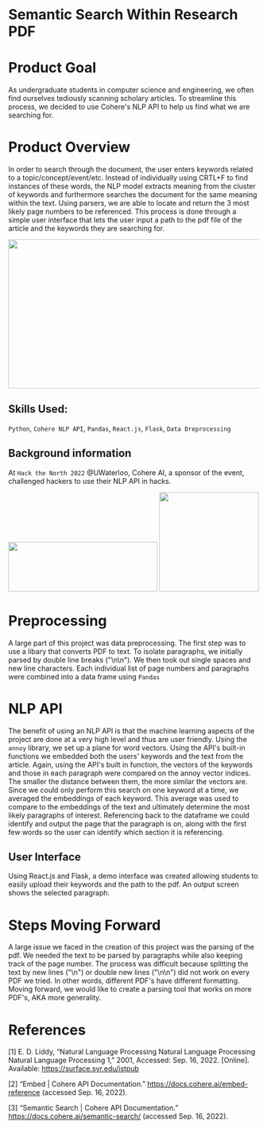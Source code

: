 # Semantic Search Within Research PDF

# Product Goal
As undergraduate students in computer science and engineering, we often find ourselves tediously scanning scholary articles. To streamline this process, we decided to use Cohere's NLP API to help us find what we are searching for.

# Product Overview
In order to search through the document, the user enters keywords related to a topic/concept/event/etc. Instead of individually using CRTL+F to find instances of these words, the NLP model extracts meaning from the cluster of keywords and furthermore searches the document for the same meaning within the text. Using parsers, we are able to locate and return the 3 most likely page numbers to be referenced. This process is done through a simple user interface that lets the user input a path to the pdf file of the article and the keywords they are searching for. 


<img width= "700" height = "300" src= "https://user-images.githubusercontent.com/106715980/190882390-d4e8f456-807d-4b12-8fc1-909fca31a6f1.png">



## Skills Used: 

`Python`, `Cohere NLP API`, `Pandas`, `React.js`, `Flask`, `Data Dreprocessing`


## Background information
At `Hack the North 2022` @UWaterloo, Cohere AI, a sponsor of the event, challenged hackers to use their NLP API in hacks. 

<img width= "300" height = "100" src= "https://user-images.githubusercontent.com/106715980/190878315-862325db-7dba-4a06-b9f1-9c3ea647aedc.png">
<img width= "200" height = "200" src= "https://user-images.githubusercontent.com/106715980/190880544-46444940-316c-497a-a925-d1aa0adf6c69.png">


# Preprocessing
A large part of this project was data preprocessing. The first step was to use a libary that converts PDF to text. To isolate paragraphs, we initially parsed by double line breaks ("\n\n"). We then took out single spaces and new line characters. Each individual list of page numbers and paragraphs were combined into a data frame using `Pandas`



# NLP API
The benefit of using an NLP API is that the machine learning aspects of the project are done at a very high level and thus are user friendly. Using the `annoy` library, we set up a plane for word vectors. Using the API's built-in functions we embedded both the users' keywords and the text from the article. Again, using the API's built in function, the vectors of the keywords and those in each paragraph were compared on the annoy vector indices. The smaller the distance between them, the more similar the vectors are. Since we could only perform this search on one keyword at a time, we averaged the embeddings of each keyword. This average was used to compare to the embeddings of the text and ultimately determine the most likely paragraphs of interest. Referencing back to the dataframe we could identify and output the page that the paragraph is on, along with the first few words so the user can identify which section it is referencing. 



## User Interface
Using React.js and Flask, a demo interface was created allowing students to easily upload their keywords and the path to the pdf. An output screen shows the selected paragraph. 


# Steps Moving Forward
A large issue we faced in the creation of this project was the parsing of the pdf. We needed the text to be parsed by paragraphs while also keeping track of the page number. The process was difficult because splitting the text by new lines ("\n") or double new lines ("\n\n") did not work on every PDF we tried. In other words, different PDF's have different formatting. Moving forward, we would like to create a parsing tool that works on more PDF's, AKA more generality. 

# References
[1]    E. D. Liddy, “Natural Language Processing Natural Language Processing Natural Language Processing 1,” 2001, Accessed: Sep. 16, 2022. [Online]. Available: https://surface.syr.edu/istpub

[2]    “Embed | Cohere API Documentation.” https://docs.cohere.ai/embed-reference (accessed Sep. 16, 2022).

[3]    “Semantic Search | Cohere API Documentation.” https://docs.cohere.ai/semantic-search/ (accessed Sep. 16, 2022).


